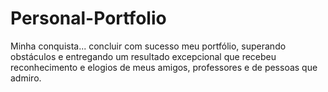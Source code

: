 # Personal-Portfolio
Minha conquista... concluir com sucesso meu portfólio, superando obstáculos e entregando um resultado excepcional que recebeu reconhecimento e elogios de meus amigos, professores e de pessoas que admiro.

